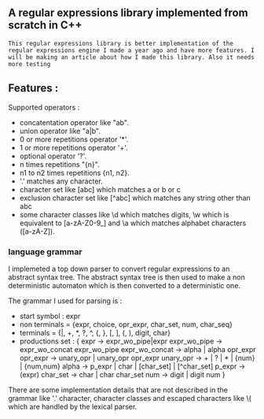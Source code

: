 ## A regular expressions library implemented from scratch in C++

    This regular expressions library is better implementation of the regular expressions engine I made a year ago and have more features. I will be making an article about how I made this library. Also it needs more testing

## Features :

Supported operators :
- concatentation operator like "ab".
- union operator like "a|b".
- 0 or more repetitions operator '*'.
- 1 or more repetitions operator '+'.
- optional operator '?'.
- n times repetitions "{n}".
- n1 to n2 times repetitions {n1, n2}.
- '.' matches any character.
- character set like [abc] which matches a or b or c
- exclusion character set like [^abc] which matches any string other than abc
- some character classes like \d which matches digits, \w which is equivalent to [a-zA-Z0-9_] and \a which matches alphabet characters ([a-zA-Z]).

### language grammar
I implemeted a top down parser to convert regular expressions to an abstract syntax tree. The abstract syntax tree is then used to make a non deterministic automaton which is then converted to a deterministic one.

The grammar I used for parsing is :
- start symbol : expr
- non terminals = {expr, choice, opr_expr, char_set, num, char_seq}
- terminals = {|, +, *, ?, ^, {, }, [, ], (, ), digit, char}
- productions set :
{
    expr -> expr_wo_pipe|expr
    expr_wo_pipe -> expr_wo_concat expr_wo_pipe
    expr_wo_concat -> alpha | alpha opr_expr
    opr_expr -> unary_opr | unary_opr opr_expr
    unary_opr -> + | ? | * | {num} | {num,num}
    alpha -> p_expr | char | [char_set] | [^char_set]
    p_expr -> (expr)
    char_set -> char | char char_set
    num -> digit | digit num
}

There are some implementation details that are not described in the grammar like '.' character, character classes and escaped characters like \\( which are handled by the lexical parser.